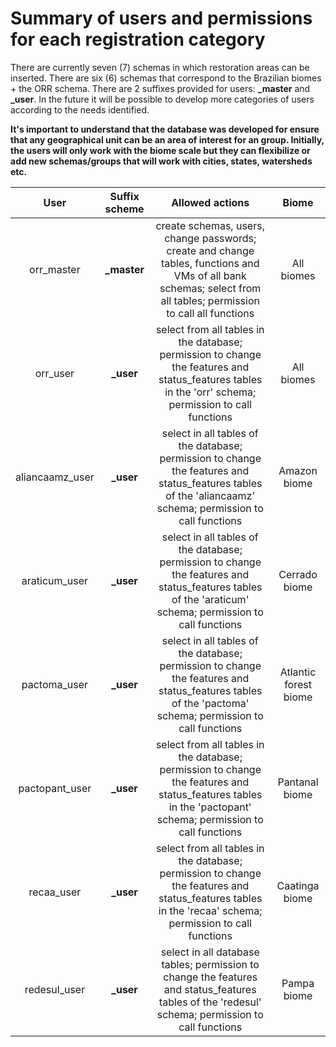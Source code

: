 # Summary of users and permissions for each registration category

There are currently seven (7) schemas in which restoration areas can be inserted. There are six (6) schemas that correspond to the Brazilian biomes + the ORR schema. There are 2 suffixes provided for users: **_master** and **_user**. In the future it will be possible to develop more categories of users according to the needs identified.

**It's important to understand that the database was developed for ensure that any geographical unit can be an area of interest for an group. Initially, the users will only work with the biome scale but they can flexibilize or add new schemas/groups that will work with cities, states, watersheds etc.**

| User| Suffix scheme |  Allowed actions      |     Biome |
|:-------------: |:---------------: | :---------------: |  :---------------: |
| orr_master | **_master** | create schemas, users, change passwords; create and change tables, functions and VMs of all bank schemas; select from all tables; permission to call all functions | All biomes |
| orr_user | **_user** | select from all tables in the database; permission to change the features and status_features tables in the 'orr' schema; permission to call functions | All biomes |
| aliancaamz_user | **_user** | select in all tables of the database; permission to change the features and status_features tables of the 'aliancaamz' schema; permission to call functions | Amazon biome |
|araticum_user | **_user** | select in all tables of the database; permission to change the features and status_features tables of the 'araticum' schema; permission to call functions | Cerrado biome |
|pactoma_user | **_user** | select in all tables of the database; permission to change the features and status_features tables of the 'pactoma' schema; permission to call functions | Atlantic forest biome |
|pactopant_user | **_user** | select from all tables in the database; permission to change the features and status_features tables in the 'pactopant' schema; permission to call functions | Pantanal biome |
|recaa_user | **_user** | select from all tables in the database; permission to change the features and status_features tables in the 'recaa' schema; permission to call functions | Caatinga biome |
|redesul_user | **_user** | select in all database tables; permission to change the features and status_features tables of the 'redesul' schema; permission to call functions | Pampa biome |